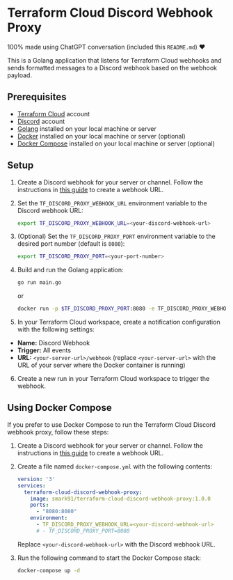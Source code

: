 # Terraform Cloud Discord Webhook Proxy

100% made using ChatGPT conversation (included this `README.md`) :heart:

This is a Golang application that listens for Terraform Cloud webhooks and sends formatted messages to a Discord webhook based on the webhook payload.

## Prerequisites

- [Terraform Cloud](https://app.terraform.io/) account
- [Discord](https://discord.com/) account
- [Golang](https://golang.org/) installed on your local machine or server
- [Docker](https://www.docker.com/) installed on your local machine or server (optional)
- [Docker Compose](https://docs.docker.com/compose/) installed on your local machine or server (optional)

## Setup

1. Create a Discord webhook for your server or channel. Follow the instructions in [this guide](https://support.discord.com/hc/en-us/articles/228383668-Intro-to-Webhooks) to create a webhook URL.

2. Set the `TF_DISCORD_PROXY_WEBHOOK_URL` environment variable to the Discord webhook URL:

    ```bash
    export TF_DISCORD_PROXY_WEBHOOK_URL=<your-discord-webhook-url>
    ```

3. (Optional) Set the `TF_DISCORD_PROXY_PORT` environment variable to the desired port number (default is `8080`):

    ```bash
    export TF_DISCORD_PROXY_PORT=<your-port-number>
    ```

4. Build and run the Golang application:

    ```bash
    go run main.go
    ```

    or 

    ```bash
    docker run -p $TF_DISCORD_PROXY_PORT:8080 -e TF_DISCORD_PROXY_WEBHOOK_URL=$TF_DISCORD_PROXY_WEBHOOK_URL smark91/terraform-cloud-discord-webhook:1.0.0
    ```

5. In your Terraform Cloud workspace, create a notification configuration with the following settings:
- **Name:** Discord Webhook
- **Trigger:** All events
- **URL:** `<your-server-url>/webhook` (replace `<your-server-url>` with the URL of your server where the Docker container is running)

6. Create a new run in your Terraform Cloud workspace to trigger the webhook.

## Using Docker Compose

If you prefer to use Docker Compose to run the Terraform Cloud Discord webhook proxy, follow these steps:

1. Create a Discord webhook for your server or channel. Follow the instructions in [this guide](https://support.discord.com/hc/en-us/articles/228383668-Intro-to-Webhooks) to create a webhook URL.

2. Create a file named `docker-compose.yml` with the following contents:

   ```yaml
   version: '3'
   services:
     terraform-cloud-discord-webhook-proxy:
       image: smark91/terraform-cloud-discord-webhook-proxy:1.0.0
       ports:
         - "8080:8080"
       environment:
         - TF_DISCORD_PROXY_WEBHOOK_URL=<your-discord-webhook-url>
         # - TF_DISCORD_PROXY_PORT=8080
   ```

   Replace `<your-discord-webhook-url>` with the Discord webhook URL.

3. Run the following command to start the Docker Compose stack:

   ```bash
   docker-compose up -d
   ```
